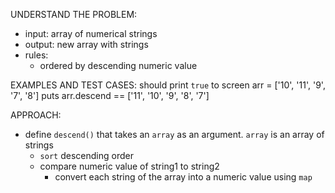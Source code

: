 UNDERSTAND THE PROBLEM:
- input: array of numerical strings
- output: new array with strings 
- rules:
  - ordered by descending numeric value

EXAMPLES AND TEST CASES: should print `true` to screen
arr = ['10', '11', '9', '7', '8']
puts arr.descend == ['11', '10', '9', '8', '7']

APPROACH:
- define `descend()` that takes an `array` as an argument. `array` is an array of strings
  - `sort` descending order
  - compare numeric value of string1 to string2
    - convert each string of the array into a numeric value using `map`
